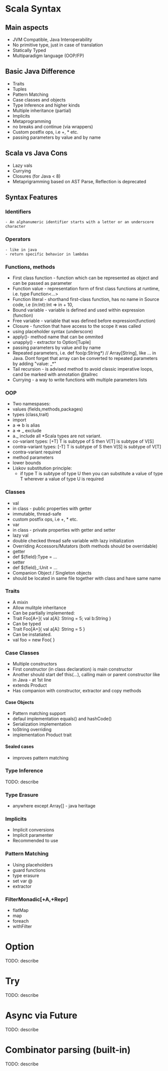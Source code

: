 # Scala Syntax

## Main aspects
- JVM Compatible, Java Interoperability
- No primitive type, just in case of translation
- Statically Typed
- Multiparadigm language (OOP/FP)

## Basic Java Difference

- Traits
- Tuples
- Pattern Matching
- Case classes and objects
- Type Inference and higher kinds
- Multiple inheritance (partial)
- Implicits
- Metaprogramming
- no breaks and continue (via wrappers)
- Custom postfix ops, i.e +, * etc.
- passing parameters by value and by name

## Scala vs Java Cons

- Lazy vals
- Currying
- Closures (for Java < 8)
- Metaprigramming based on AST Parse, Reflection is deprecated

## Syntax Features

### Identifiers
    - An alphanumeric identifier starts with a letter or an underscore character

### Operators
    - like in java
    - return specific behavior in lambdas

### Functions, methods

* First class function - function which can be represented as object and can be passed as parameter
* Function value - representation form of first class functions at runtime, i.e. type Function<...>
* Function literal - shorthand first-class function, has no name in Source code, i.e (in:Int):Int => in + 10,
* Bound variable - variable is defined and used within expression (function)
* Free variable - variable that was defined before expression(function)
* Closure - function that have access to the scope it was called
* using placeholder syntax (underscore)
* apply()- method name that can be ommited
* unapply() - extractor to Option[Tuple]
* passing parameters by value and by name
* Repeated parameters, i.e. def foo(p:String*) // Array[String], like ... in Java. Dont forget that array can be converted to repeated parameters by adding "value: _*"
* Tail recursion - is advised method to avoid classic imperative loops, cand be marked with annotation @tailrec
* Currying - a way to write functions with multiple parameters lists

### OOP

* Two namespases:
 * values (fields,methods,packages)
 * types (class,trait)
* import
 * a => b is alias
 * a => _ exclude
 * a._ include all
*Scala types are not variant.
* co-variant types: [+T] T is subtype of S then V[T] is subtype of V[S]
* contra-variant types: [-T] T is subtype of S then V[S] is subtype of V[T]
 * contra-variant required
  * method parameters
  * lower bounds
* Liskov substitution principle:
  * if type T is subtype of type U then you can substitute a value of type T wherever a value of type U is required

### Classes

 * val
  * in class - public properties with getter
  * immutable, thread-safe
  * custom postfix ops, i.e +, * etc.
 * var
  * in class - private properties with getter and setter
 * lazy val
  * double checked thread safe variable with lazy initialization
 * Overriding Accessors/Mutators (both methods should be overridable)
  * getter
   * def ${field}:Type = ...
  * setter
   * def ${field}_:Unit = ...
 * Companion Object / Singleton objects
  * should be located in same file together with class and have same name

### Traits

* A mixin
* Allow mulitple inheritance
* Can be partially implemented:
 * Trait Foo[A+]{ val a[A]: String = 5; val b:String }
* Can be typed
 * Trait Foo[A+]{ val a[A]: String = 5 }
* Can be instatiated.
 * val foo = new Foo{  }

### Case Classes

* Multiple constructors
* First constructor (in class declaration) is main constructor
* Another should start def this(...), calling main or parent constructor like in Java - at 1st line
* extends Product
* Has companion with constructor, extractor and copy methods

#### Case Objects

* Pattern matching support
* defaul implementation equals() and hashCode()
* Serialization implementation
* toString overriding
* implementation Product trait

#### Sealed cases

* improves pattern matching

### Type Inference

TODO: describe

### Type Erasure

* anywhere except Array[] - java heritage

### Implicits

* Implicit conversions
* Implicit paramenter
 * Recommended to use

### Pattern Matching

* Using placeholders
* guard functions
* type erasure
* set var @
* extractor

###  FilterMonadic[+A,+Repr]
* flatMap
* map
* foreach
* withFilter

# Option

TODO: describe

# Try

TODO: describe

# Async via Future

TODO: describe

# Combinator parsing (built-in)

TODO: describe